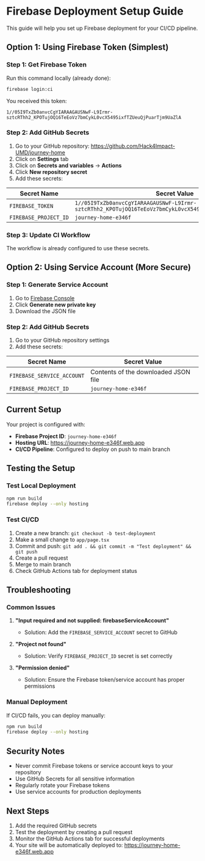 # Firebase Deployment Setup Guide

This guide will help you set up Firebase deployment for your CI/CD pipeline.

## Option 1: Using Firebase Token (Simplest)

### Step 1: Get Firebase Token
Run this command locally (already done):
```bash
firebase login:ci
```

You received this token:
```
1//05I9TxZb0anvcCgYIARAAGAUSNwF-L9Irmr-sztcRThh2_KPOTujOQ16TeEoVz7bmCykL0vcX5495ixfTZUeuQjPuarTjm9UaZlA
```

### Step 2: Add GitHub Secrets
1. Go to your GitHub repository: https://github.com/Hack4Impact-UMD/journey-home
2. Click on **Settings** tab
3. Click on **Secrets and variables** → **Actions**
4. Click **New repository secret**
5. Add these secrets:

| Secret Name | Secret Value |
|-------------|--------------|
| `FIREBASE_TOKEN` | `1//05I9TxZb0anvcCgYIARAAGAUSNwF-L9Irmr-sztcRThh2_KPOTujOQ16TeEoVz7bmCykL0vcX5495ixfTZUeuQjPuarTjm9UaZlA` |
| `FIREBASE_PROJECT_ID` | `journey-home-e346f` |

### Step 3: Update CI Workflow
The workflow is already configured to use these secrets.

## Option 2: Using Service Account (More Secure)

### Step 1: Generate Service Account
1. Go to [Firebase Console](https://console.firebase.google.com/project/journey-home-e346f/settings/serviceaccounts/adminsdk)
2. Click **Generate new private key**
3. Download the JSON file

### Step 2: Add GitHub Secrets
1. Go to your GitHub repository settings
2. Add these secrets:

| Secret Name | Secret Value |
|-------------|--------------|
| `FIREBASE_SERVICE_ACCOUNT` | Contents of the downloaded JSON file |
| `FIREBASE_PROJECT_ID` | `journey-home-e346f` |

## Current Setup

Your project is configured with:
- **Firebase Project ID**: `journey-home-e346f`
- **Hosting URL**: https://journey-home-e346f.web.app
- **CI/CD Pipeline**: Configured to deploy on push to main branch

## Testing the Setup

### Test Local Deployment
```bash
npm run build
firebase deploy --only hosting
```

### Test CI/CD
1. Create a new branch: `git checkout -b test-deployment`
2. Make a small change to `app/page.tsx`
3. Commit and push: `git add . && git commit -m "Test deployment" && git push`
4. Create a pull request
5. Merge to main branch
6. Check GitHub Actions tab for deployment status

## Troubleshooting

### Common Issues

1. **"Input required and not supplied: firebaseServiceAccount"**
   - Solution: Add the `FIREBASE_SERVICE_ACCOUNT` secret to GitHub

2. **"Project not found"**
   - Solution: Verify `FIREBASE_PROJECT_ID` secret is set correctly

3. **"Permission denied"**
   - Solution: Ensure the Firebase token/service account has proper permissions

### Manual Deployment
If CI/CD fails, you can deploy manually:
```bash
npm run build
firebase deploy --only hosting
```

## Security Notes

- Never commit Firebase tokens or service account keys to your repository
- Use GitHub Secrets for all sensitive information
- Regularly rotate your Firebase tokens
- Use service accounts for production deployments

## Next Steps

1. Add the required GitHub secrets
2. Test the deployment by creating a pull request
3. Monitor the GitHub Actions tab for successful deployments
4. Your site will be automatically deployed to: https://journey-home-e346f.web.app
